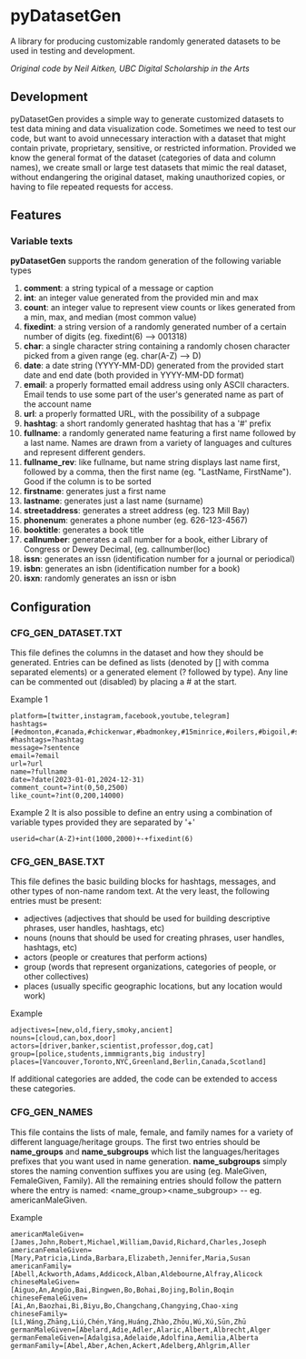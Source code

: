 # pyDatasetGen
A library for producing customizable randomly generated datasets to be used in testing and development.

_Original code by Neil Aitken, UBC Digital Scholarship in the Arts_

## Development
pyDatasetGen provides a simple way to generate customized datasets to test data mining and data visualization code. Sometimes we need 
to test our code, but want to avoid unnecessary interaction with a dataset that might contain private, proprietary, sensitive, or restricted information. Provided we know the 
general format of the dataset (categories of data and column names), we create small or large test datasets that mimic the real dataset, without endangering the original dataset,
making unauthorized copies, or having to file repeated requests for access.

## Features

### Variable texts
**pyDatasetGen** supports the random generation of the following variable types
1. **comment**: a string typical of a message or caption
2. **int**: an integer value generated from the provided min and max
3. **count**: an integer value to represent view counts or likes generated from a min, max, and median (most common value)
4. **fixedint**: a string version of a randomly generated number of a certain number of digits (eg. fixedint(6) --> 001318)
5. **char**: a single character string containing a randomly chosen character picked from a given range (eg. char(A-Z) --> D)
6. **date**: a date string (YYYY-MM-DD) generated from the provided start date and end date (both provided in YYYY-MM-DD format)
7. **email**: a properly formatted email address using only ASCII characters. Email tends to use some part of the user's generated name as part of the account name
8. **url**: a properly formatted URL, with the possibility of a subpage
9. **hashtag**: a short randomly generated hashtag that has a '#' prefix
10. **fullname**: a randomly generated name featuring a first name followed by a last name. Names are drawn from a variety of languages and cultures and represent different genders.
11. **fullname_rev**: like fullname, but name string displays last name first, followed by a comma, then the first name (eg. "LastName, FirstName"). Good if the column is to be sorted
12. **firstname**: generates just a first name
13. **lastname**: generates just a last name (surname)
14. **streetaddress**: generates a street address (eg. 123 Mill Bay)
15. **phonenum**: generates a phone number (eg. 626-123-4567)
16. **booktitle**: generates a book title
17. **callnumber**: generates a call number for a book, either Library of Congress or Dewey Decimal, (eg. callnumber(loc)
18. **issn**: generates an issn (identification number for a journal or periodical)
19. **isbn**: generates an isbn (identification number for a book)
20. **isxn**: randomly generates an issn or isbn


## Configuration

### CFG_GEN_DATASET.TXT
This file defines the columns in the dataset and how they should be generated. Entries can be defined as lists (denoted by [] with comma separated elements) or a generated element (? followed by type). 
Any line can be commented out (disabled) by placing a # at the start.

Example 1
```
platform=[twitter,instagram,facebook,youtube,telegram]
hashtags=[#edmonton,#canada,#chickenwar,#badmonkey,#15minrice,#oilers,#bigoil,#sanctuary,#immigration,#fireisland,#tradewar,#badidea,#sadnews]
#hashtags=?hashtag
message=?sentence
email=?email
url=?url
name=?fullname
date=?date(2023-01-01,2024-12-31)
comment_count=?int(0,50,2500)
like_count=?int(0,200,14000)
```

Example 2
It is also possible to define an entry using a combination of variable types provided they are separated by '+'

```
userid=char(A-Z)+int(1000,2000)+-+fixedint(6)
```

### CFG_GEN_BASE.TXT
This file defines the basic building blocks for hashtags, messages, and other types of non-name random text. At the very least, the following entries must be present: 
- adjectives (adjectives that should be used for building descriptive phrases, user handles, hashtags, etc)
- nouns (nouns that should be used for creating phrases, user handles, hashtags, etc)
- actors (people or creatures that perform actions)
- group (words that represent organizations, categories of people, or other collectives)
- places (usually specific geographic locations, but any location would work)

Example
```
adjectives=[new,old,fiery,smoky,ancient]
nouns=[cloud,can,box,door]
actors=[driver,banker,scientist,professor,dog,cat]
group=[police,students,immmigrants,big industry]
places=[Vancouver,Toronto,NYC,Greenland,Berlin,Canada,Scotland]
```

If additional categories are added, the code can be extended to access these categories.

### CFG_GEN_NAMES
This file contains the lists of male, female, and family names for a variety of different language/heritage groups. The first two entries should be **name_groups** and **name_subgroups** which 
list the languages/heritages prefixes that you want used in name generation. **name_subgroups** simply stores the naming convention suffixes you are using (eg. MaleGiven, FemaleGiven, Family). 
All the remaining entries should follow the pattern where  the entry is named: <name_group><name_subgroup> -- eg. americanMaleGiven.

Example
```
americanMaleGiven=[James,John,Robert,Michael,William,David,Richard,Charles,Joseph
americanFemaleGiven=[Mary,Patricia,Linda,Barbara,Elizabeth,Jennifer,Maria,Susan
americanFamily=[Abell,Ackworth,Adams,Addicock,Alban,Aldebourne,Alfray,Alicock
chineseMaleGiven=[Aiguo,An,Angúo,Bai,Bingwen,Bo,Bohai,Bojing,Bolin,Boqin
chineseFemaleGiven=[Ai,An,Baozhai,Bi,Biyu,Bo,Changchang,Changying,Chao-xing
chineseFamily=[Lǐ,Wáng,Zhāng,Liú,Chén,Yáng,Huáng,Zhào,Zhōu,Wú,Xú,Sūn,Zhū
germanMaleGiven=[Abelard,Adie,Adler,Alaric,Albert,Albrecht,Alger
germanFemaleGiven=[Adalgisa,Adelaide,Adolfina,Aemilia,Alberta
germanFamily=[Abel,Aber,Achen,Ackert,Adelberg,Ahlgrim,Aller
```
